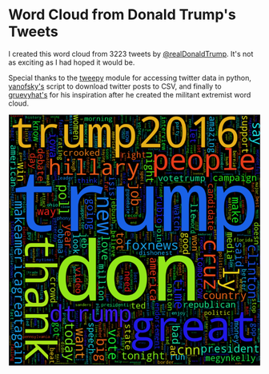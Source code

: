 # Word Cloud from Donald Trump's Tweets #
I created this word cloud from 3223 tweets by <a href="https://twitter.com/realDonaldTrump" target="_blank">@realDonaldTrump</a>. It's not as exciting as I had hoped it would be.  

Special thanks to the <a href="https://github.com/tweepy/tweepy" target="_blank">tweepy</a> module for accessing twitter data in python, <a href="https://gist.github.com/yanofsky/5436496" target="_blank">yanofsky's</a> script to download twitter posts to CSV, and finally to <a href="https://www.kaggle.com/gruevyhat/d/kzaman/how-isis-uses-twitter/militant-extremist-wordcloud" target="_blank">gruevyhat's</a> for his inspiration after he created the militant extremist word cloud.

<img src="./trump.png">